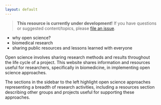 ```yaml
---
layout: default
---
```


> **This resource is currently under development!**
> If you have questions or suggested content/topics,
> please [file an issue](https://github.com/chanzuckerberg/open-science/issues).

- why open science?
- biomedical research
- sharing public resources and lessons learned with everyone

Open science involves sharing research methods and results throughout the life cycle of a project.
This website shares information and resources useful for researchers,
specifically in biomedicine,
in implementing open science approaches.

The sections in the sidebar to the left highlight open science approaches representing
a breadth of research activities,
including a resources section describing other groups and projects useful for supporting these approaches.
